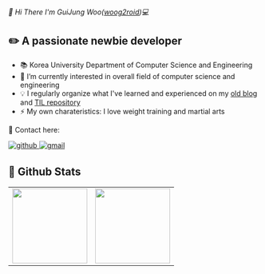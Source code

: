 _👋 Hi There I'm GuiJung Woo([woog2roid](https://github.com/woog2roid))💻_

## ✏️ A passionate newbie developer
- 📚 Korea University Department of Computer Science and Engineering
- 🌱 I’m currently interested in overall field of computer science and engineering
- 💡 I regularly organize what I've learned and experienced on my [old blog](https://woog2roid.github.io/old-blog) and [TIL repository](https://github.com/woog2roid/TIL)
- ⚡ My own charateristics: I love weight training and martial arts 

💬 Contact here:  

<a href="https://github.com/woog2roid" target="_blank">
<img src="https://img.shields.io/badge/github-%2324292e.svg?&style=for-the-badge&logo=github&logoColor=white" alt=github style="margin-bottom: 3px;" />
</a>
<a href="mailto:wooguijung@korea.ac.kr" target="_blank">
 <img src = "https://img.shields.io/badge/Gmail-D14836?style=for-the-badge&logo=gmail&logoColor=white"  alt=gmail style="margin-bottom: 3px;" />
</a>

## 💫 Github Stats
<table><tr>
<td valign="top" width="50%">
<img src="https://github-readme-stats.vercel.app/api?username=woog2roid&show_icons=true&count_private=true&hide_border=true" style="height: 150px" /></td>

<td valign="top" width="50%">
<img src="https://github-readme-stats.vercel.app/api/top-langs/?username=woog2roid&hide_border=true&layout=compact" style="height: 150px" /></td>
</tr></table>  